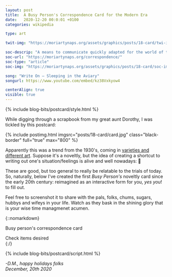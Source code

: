 ```yaml
---
layout: post
title:  A Busy Person's Correspondence Card for the Modern Era
date:   2020-12-20 00:0:01 +0100
categories: wikipedia

type: art

twit-img: "https://moriartynaps.org/assets/graphics/posts/18-card/twi-img.jpg"

soc-descrip: "A means to communicate quickly adapted for the world of tomorrow"
soc-url: "https://moriartynaps.org/correspondence/"
soc-type: "article"
soc-img: "https://moriartynaps.org/assets/graphics/posts/18-card/soc-img.jpg"

song: "Write On – Sleeping in the Aviary"
songurl: https://www.youtube.com/embed/kz38Vxkyow4

centerAlign: true
visible: true
---
```


{% include blog-bits/postcard/style.html %}

While digging through a scrapbook from my great aunt Dorothy, I was tickled by this postcard:

{% include postimg.html imgsrc="posts/18-card/card.jpg" class="black-border" full="true" max="800" %}

Apparently this was a trend from the 1930's, coming in <a href="https://duckduckgo.com/?q=A+Busy+Person%27s+Correspondence+Card&t=h_&iax=images&ia=images" target="_blank">varieties and different art</a>. Suppose it's a noveltly, but the idea of creating a shortcut to writing out one's situation/feelings is alive and well nowadays: 💃

These are good, but too general to really be relatable to the trials of today. So, naturally, below I've created the first _Busy Person's_ noveltly card since the early 20th century: reimagined as an interactive form for you, _yes you_! to fill out. 

Feel free to screenshot it to share with the pals, folks, chums, sugars, hubbys and wifeys in your life. Watch as they bask in the shining glory that is your wise time managmenet acumen.

{::nomarkdown}
  </article>
</section> 

<div class="card-title">Busy person's correspondence card</div>
<section class="card-container">
  <div class="card-cont card-cont__left card-inputs">
    <div class="card-inputs__left">
      <ol class="card-inputs__hello">
      </ol>
    </div>
    <div class="card-inputs__right">
      <ol class="card-inputs__goodbye">
      </ol>
    </div>
    <div class="texture-cover"></div>
  </div>
  <div class="splitter"></div>
  <div class="card-cont card-cont__right card-image">
    <div class="texture-cover texture-cover__right"></div>
  </div>
</section>
<div class="card-bottom">
  <div class="card-bottom_left">Check items desired</div>
  <div></div>
  <div></div>
  <!-- <div class="card-bottom_right">Tweet selections</div> -->
</div>

<section class="article-container article-cotainer__within">
    <div class="article-gutter {% if page.centerAlign %}article-gutter_middle{% endif %}"></div>
    <article class="article-content {% if page.centerAlign %}article-content_middle{% endif %}">
{:/}



{% include blog-bits/postcard/script.html %}



<i>-D.M., happy holidays folks<br>
<span class="post-date">December, 20th 2020</span></i>

<!-- <div class="notes">
  <p>The map concept at the top of this piece has been kicking in my head for a long while. Came from a dream: Meandering in a museum space, from far, far away you see a map introducing a new exhibit on New York City. Walking closer, the standard .NEW YORK CITY dot became more detailed until you'd get to up close and discovered that each inch had a drawing detailing that block's history. A historical illustration with the energy and detail of a <a href="https://www.google.com/search?q=where%27s+waldo+page&tbm=isch&ved=2ahUKEwiuxtTT1qLsAhVoja0KHTkeCZsQ2-cCegQIABAA&oq=where%27s+waldo+page&gs_lcp=CgNpbWcQAzICCAAyAggAMgIIADICCAAyBggAEAgQHjIGCAAQCBAeMgYIABAIEB4yBggAEAgQHjIGCAAQCBAeMgYIABAIEB46BwgAELEDEEM6BAgAEEM6BQgAELEDUOoDWLcVYNAWaAFwAHgAgAHqAYgBwwWSAQUzLjIuMZgBAKABAaoBC2d3cy13aXotaW1nwAEB&sclient=img&ei=ps59X67bAuiatgW5vKTYCQ&bih=978&biw=1920" target="_blank">Where's Waldo page</a>. No doubt inspired by the wonderful <a href="https://www.davidrumsey.com/luna/servlet/detail/RUMSEY~8~1~272381~90046245:Chicago-Gangland-from-Authentic-Sou" target="_blank">1981 illustrated map of Chicago gangs.</a></p>

  <p>This is a more modest implementation of that concept. Don't quite feel like I could do that map justice without significant study. Making it more introspective saves a lot of time on research! Moving near Janesville and turning thirty probably helped too.</p>

  <p>Slippy maps made w/ <a href="https://www.mapbox.com/about/maps/" target="_blank">Mapbox</a>, using <a href="http://www.openstreetmap.org/about/" target="_blank">OpenStreetMap</a> data. <a href="https://apps.mapbox.com/feedback/?owner=dmoriarty&id=ckfxb2lit031w19sxw3sauitl&access_token=pk.eyJ1IjoiZG1vcmlhcnR5IiwiYSI6Ikd3T29EOWMifQ.-DKJ4ernht84AZmc6Bk51Q" target="_blank">Improve the map!</a></p>

  <p>U.S. cities dataset from the U.S. Census.</p>
</div> -->

